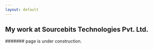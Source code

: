 ```yaml
---
layout: default
---
```


## My work at Sourcebits Technologies Pvt. Ltd.

####### page is under construction.
